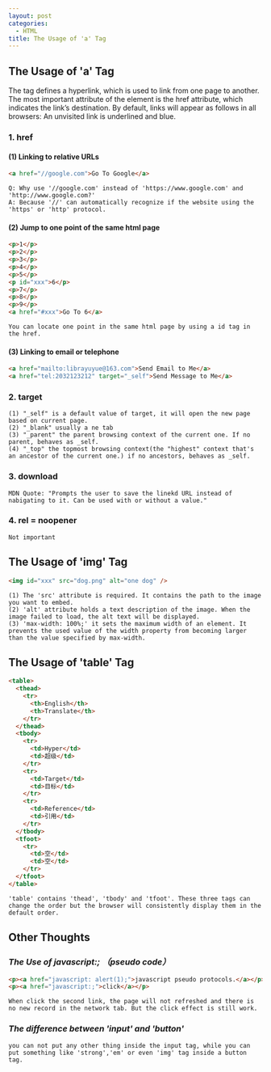 ```yaml
---
layout: post
categories:
  - HTML
title: The Usage of 'a' Tag
---
```


## The Usage of 'a' Tag

The tag defines a hyperlink, which is used to link from one page to another. The most important attribute of the element is the href attribute, which indicates the link’s destination. By default, links will appear as follows in all browsers: An unvisited link is underlined and blue.

### 1. href

#### (1) Linking to relative URLs

```html
<a href="//google.com">Go To Google</a>
```

    Q: Why use '//google.com' instead of 'https://www.google.com' and 'http://www.google.com?'
    A: Because '//' can automatically recognize if the website using the 'https' or 'http' protocol.

#### (2) Jump to one point of the same html page

```html
<p>1</p>
<p>2</p>
<p>3</p>
<p>4</p>
<p>5</p>
<p id="xxx">6</p>
<p>7</p>
<p>8</p>
<p>9</p>
<a href="#xxx">Go To 6</a>
```

    You can locate one point in the same html page by using a id tag in the href.

#### (3) Linking to email or telephone

```html
<a href="mailto:librayuyue@163.com">Send Email to Me</a>
<a href="tel:2032123212" target="_self">Send Message to Me</a>
```

### 2. target

    (1) "_self" is a default value of target, it will open the new page based on current page.
    (2) "_blank" usually a ne tab
    (3) "_parent" the parent browsing context of the current one. If no parent, behaves as _self.
    (4) "_top" the topmost browsing context(the "highest" context that's an ancestor of the current one.) if no ancestors, behaves as _self.

### 3. download

    MDN Quote: "Prompts the user to save the linekd URL instead of nabigating to it. Can be used with or without a value."

### 4. rel = noopener

    Not important

## The Usage of 'img' Tag

```html
<img id="xxx" src="dog.png" alt="one dog" />
```

    (1) The 'src' attribute is required. It contains the path to the image you want to embed.
    (2) 'alt' attribute holds a text description of the image. When the image failed to load, the alt text will be displayed.
    (3) 'max-width: 100%;' it sets the maximum width of an element. It prevents the used value of the width property from becoming larger than the value specified by max-width.

## The Usage of 'table' Tag

```html
<table>
  <thead>
    <tr>
      <th>English</th>
      <th>Translate</th>
    </tr>
  </thead>
  <tbody>
    <tr>
      <td>Hyper</td>
      <td>超级</td>
    </tr>
    <tr>
      <td>Target</td>
      <td>目标</td>
    </tr>
    <tr>
      <td>Reference</td>
      <td>引用</td>
    </tr>
  </tbody>
  <tfoot>
    <tr>
      <td>空</td>
      <td>空</td>
    </tr>
  </tfoot>
</table>
```

    'table' contains 'thead', 'tbody' and 'tfoot'. These three tags can change the order but the browser will consistently display them in the default order.

## Other Thoughts

### _The Use of javascript:; （pseudo code）_

```html
<p><a href="javascript: alert(1);">javascript pseudo protocols.</a></p>
<p><a href="javascript:;">click</a></p>
```

    When click the second link, the page will not refreshed and there is no new record in the network tab. But the click effect is still work.

### _The difference between 'input' and 'button'_

    you can not put any other thing inside the input tag, while you can put something like 'strong','em' or even 'img' tag inside a button tag.

